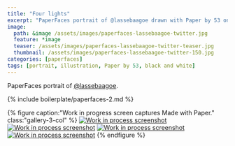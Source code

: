 ```yaml
---
title: "Four lights"
excerpt: "PaperFaces portrait of @lassebaagoe drawn with Paper by 53 on an iPad."
image: 
  path: &image /assets/images/paperfaces-lassebaagoe-twitter.jpg 
  feature: *image
  teaser: /assets/images/paperfaces-lassebaagoe-twitter-teaser.jpg
  thumbnail: /assets/images/paperfaces-lassebaagoe-twitter-150.jpg
categories: [paperfaces]
tags: [portrait, illustration, Paper by 53, black and white]
---
```


PaperFaces portrait of [@lassebaagoe](https://twitter.com/lassebaagoe).

{% include boilerplate/paperfaces-2.md %}

{% figure caption:"Work in progress screen captures Made with Paper." class:"gallery-3-col" %}
[![Work in process screenshot](/assets/images/paperfaces-lassebaagoe-process-1-600.jpg)](/assets/images/paperfaces-lassebaagoe-process-1-lg.jpg) [![Work in process screenshot](/assets/images/paperfaces-lassebaagoe-process-2-600.jpg)](/assets/images/paperfaces-lassebaagoe-process-2-lg.jpg) [![Work in process screenshot](/assets/images/paperfaces-lassebaagoe-process-3-600.jpg)](/assets/images/paperfaces-lassebaagoe-process-3-lg.jpg) [![Work in process screenshot](/assets/images/paperfaces-lassebaagoe-process-4-600.jpg)](/assets/images/paperfaces-lassebaagoe-process-4-lg.jpg)
{% endfigure %}
